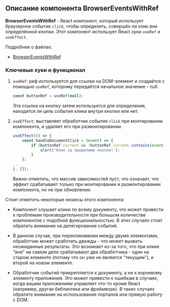 ## Описание компонента BrowserEventsWithRef

**BrowserEventsWithRef** - React компонент, который использует браузерное событие `click`, чтобы определить, совершён ли клик вне определённой кнопки. Этот компонент использует React хуки `useRef` и `useEffect`.

Подробнее о файлах:
- [BrowserEventsWithRef](./BrowserEventsWithRef.md)

### Ключевые хуки и функционал

1. `useRef`: реф используется для ссылки на DOM-элемент и создаётся с помощью `useRef`, которому передаётся начальное значение - null.
    ```javascript
    const buttonRef = useRef(null);
    ```
   Эта ссылка на кнопку затем используется для определения, находится ли цель события клика внутри кнопки или нет.

2. `useEffect`: выставляет обработчик события `click` при монтировании компонента, и удаляет его при размонтировании.
    ```javascript
    useEffect(() => {
        const handleDocumentClick = (event) => {
            if (buttonRef.current && !buttonRef.current.contains(event.target)) {
                alert('Клик за пределами кнопки!');
            }
        };
    ...
    }, []);
    ```
   Важно отметить, что массив зависимостей пуст, что означает, что эффект срабатывает только при монтировании и размонтировании компонента, но не при обновлении.

Стоит отметить некоторые нюансы этого компонента:

- Компонент слушает клики по всему документу, что может привести к проблемам производительности при большом количестве компонентов с подобной функциональностью. В этих случаях стоит обратить внимание на делегирование событий.

- В данном случае, при перекликивании между двумя элементами, обработчик может сработать дважды - что может вызвать неожиданные результаты. Это возникает из-за того, что при клике "вне" на самом деле срабатывают два обработчика - один на старом элементе (потому что он уже не является "текущим"), и второй на новом элементе.

- Обработчик событий прикрепляется к документу, а не к корневому элементу приложения. Это может привести к ошибкам в случаях, когда вашим приложением управляет что-то кроме React (например, другая библиотека или фреймворк). В таких случаях обратите внимание на использование порталов или прямую работу с DOM.